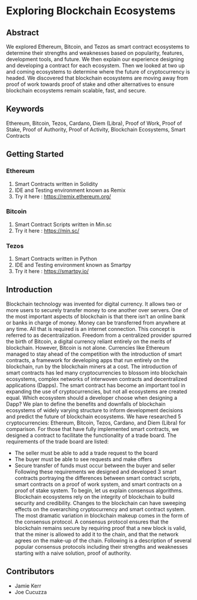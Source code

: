 # Exploring Blockchain Ecosystems

## Abstract

We explored Ethereum, Bitcoin, and Tezos as smart contract ecosystems to determine their strengths and weaknesses based on popularity, features, development tools, and future. We then explain our experience designing and developing a contract for each ecosystem. Then we looked at two up and coming ecosystems to determine where the future of cryptocurrency is headed. We discovered that blockchain ecosystems are moving away from proof of work towards proof of stake and other alternatives to ensure blockchain ecosystems remain scalable, fast, and secure.

## Keywords
 Ethereum, Bitcoin, Tezos, Cardano, Diem (Libra), Proof of Work, Proof of Stake, Proof of Authority, Proof of Activity, Blockchain Ecosystems, Smart Contracts

## Getting Started
### Ethereum
1. Smart Contracts written in Solidity
2. IDE and Testing environment known as Remix
3. Try it here : https://remix.ethereum.org/

### Bitcoin
1. Smart Contract Scripts written in Min.sc
2. Try it here : https://min.sc/

### Tezos
1. Smart Contracts written in Python
2. IDE and Testing environment known as Smartpy
3. Try it here : https://smartpy.io/

## Introduction
Blockchain technology was invented for digital currency. It allows two or more users to securely transfer money to one another over servers. One of the most important aspects of blockchain is that there isn’t an online bank or banks in charge of money. Money can be transferred from anywhere at any time. All that is required is an internet connection. This concept is referred to as decentralization. Freedom from a centralized provider spurred the birth of Bitcoin, a digital currency reliant entirely on the merits of blockchain. However, Bitcoin is not alone. Currencies like Ethereum managed to stay ahead of the competition with the introduction of smart contracts, a framework for developing apps that run entirely on the blockchain, run by the blockchain miners at a cost. The introduction of smart contracts has led many cryptocurrencies to blossom into blockchain ecosystems, complex networks of interwoven contracts and decentralized applications (Dapps). The smart contract has become an important tool in expanding the use of cryptocurrencies, but not all ecosystems are created equal. Which ecosystem should a developer choose when designing a Dapp? We plan to define the benefits and downfalls of blockchain ecosystems of widely varying structure to inform development decisions and predict the future of blockchain ecosystems.
We have researched 5 cryptocurrencies: Ethereum, Bitcoin, Tezos, Cardano, and Diem (Libra) for comparison. For those that have fully implemented smart contracts, we designed a contract to facilitate the functionality of a trade board. The requirements of the trade board are listed:
* The seller must be able to add a trade request to the board
* The buyer must be able to see requests and make offers
* Secure transfer of funds must occur between the buyer and seller
Following these requirements we designed and developed 3 smart contracts portraying the differences between smart contract scripts, smart contracts on a proof of work system, and smart contracts on a proof of stake system. To begin, let us explain consensus algorithms.
Blockchain ecosystems rely on the integrity of blockchain to build security and credibility. Changes to the blockchain can have sweeping effects on the overarching cryptocurrency and smart contract system. The most dramatic variation in blockchain makeup comes in the form of the consensus protocol. A consensus protocol ensures that the blockchain remains secure by requiring proof that a new block is valid, that the miner is allowed to add it to the chain, and that the network agrees on the make-up of the chain. Following is a description of several popular consensus protocols including their strengths and weaknesses starting with a naive solution, proof of authority.

## Contributors

* Jamie Kerr
* Joe Cucuzza

